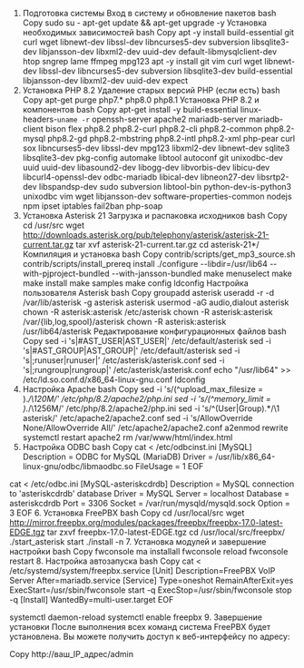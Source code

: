 1. Подготовка системы
Вход в систему и обновление пакетов
bash
Copy
sudo su -
apt-get update && apt-get upgrade -y
Установка необходимых зависимостей
bash
Copy
apt -y install build-essential git curl wget libnewt-dev libssl-dev libncurses5-dev subversion libsqlite3-dev libjansson-dev libxml2-dev uuid-dev default-libmysqlclient-dev htop sngrep lame ffmpeg mpg123
apt -y install git vim curl wget libnewt-dev libssl-dev libncurses5-dev subversion libsqlite3-dev build-essential libjansson-dev libxml2-dev uuid-dev expect
2. Установка PHP 8.2
Удаление старых версий PHP (если есть)
bash
Copy
apt-get purge php7.* php8.0 php8.1
Установка PHP 8.2 и компонентов
bash
Copy
apt-get install -y build-essential linux-headers-`uname -r` openssh-server apache2 mariadb-server mariadb-client bison flex php8.2 php8.2-curl php8.2-cli php8.2-common php8.2-mysql php8.2-gd php8.2-mbstring php8.2-intl php8.2-xml php-pear curl sox libncurses5-dev libssl-dev mpg123 libxml2-dev libnewt-dev sqlite3 libsqlite3-dev pkg-config automake libtool autoconf git unixodbc-dev uuid uuid-dev libasound2-dev libogg-dev libvorbis-dev libicu-dev libcurl4-openssl-dev odbc-mariadb libical-dev libneon27-dev libsrtp2-dev libspandsp-dev sudo subversion libtool-bin python-dev-is-python3 unixodbc vim wget libjansson-dev software-properties-common nodejs npm ipset iptables fail2ban php-soap
3. Установка Asterisk 21
Загрузка и распаковка исходников
bash
Copy
cd /usr/src
wget http://downloads.asterisk.org/pub/telephony/asterisk/asterisk-21-current.tar.gz
tar xvf asterisk-21-current.tar.gz
cd asterisk-21*/
Компиляция и установка
bash
Copy
contrib/scripts/get_mp3_source.sh
contrib/scripts/install_prereq install
./configure --libdir=/usr/lib64 --with-pjproject-bundled --with-jansson-bundled
make menuselect
make
make install
make samples
make config
ldconfig
Настройка пользователя Asterisk
bash
Copy
groupadd asterisk
useradd -r -d /var/lib/asterisk -g asterisk asterisk
usermod -aG audio,dialout asterisk
chown -R asterisk:asterisk /etc/asterisk
chown -R asterisk:asterisk /var/{lib,log,spool}/asterisk
chown -R asterisk:asterisk /usr/lib64/asterisk
Редактирование конфигурационных файлов
bash
Copy
sed -i 's|#AST_USER|AST_USER|' /etc/default/asterisk
sed -i 's|#AST_GROUP|AST_GROUP|' /etc/default/asterisk
sed -i 's|;runuser|runuser|' /etc/asterisk/asterisk.conf
sed -i 's|;rungroup|rungroup|' /etc/asterisk/asterisk.conf
echo "/usr/lib64" >> /etc/ld.so.conf.d/x86_64-linux-gnu.conf
ldconfig
4. Настройка Apache
bash
Copy
sed -i 's/\(^upload_max_filesize = \).*/\120M/' /etc/php/8.2/apache2/php.ini
sed -i 's/\(^memory_limit = \).*/\1256M/' /etc/php/8.2/apache2/php.ini
sed -i 's/^\(User\|Group\).*/\1 asterisk/' /etc/apache2/apache2.conf
sed -i 's/AllowOverride None/AllowOverride All/' /etc/apache2/apache2.conf
a2enmod rewrite
systemctl restart apache2
rm /var/www/html/index.html
5. Настройка ODBC
bash
Copy
cat <<EOF > /etc/odbcinst.ini
[MySQL]
Description = ODBC for MySQL (MariaDB)
Driver = /usr/lib/x86_64-linux-gnu/odbc/libmaodbc.so
FileUsage = 1
EOF

cat <<EOF > /etc/odbc.ini
[MySQL-asteriskcdrdb]
Description = MySQL connection to 'asteriskcdrdb' database
Driver = MySQL
Server = localhost
Database = asteriskcdrdb
Port = 3306
Socket = /var/run/mysqld/mysqld.sock
Option = 3
EOF
6. Установка FreePBX
bash
Copy
cd /usr/local/src
wget http://mirror.freepbx.org/modules/packages/freepbx/freepbx-17.0-latest-EDGE.tgz
tar zxvf freepbx-17.0-latest-EDGE.tgz
cd /usr/local/src/freepbx/
./start_asterisk start
./install -n
7. Установка модулей и завершение настройки
bash
Copy
fwconsole ma installall
fwconsole reload
fwconsole restart
8. Настройка автозапуска
bash
Copy
cat <<EOF > /etc/systemd/system/freepbx.service
[Unit]
Description=FreePBX VoIP Server
After=mariadb.service
[Service]
Type=oneshot
RemainAfterExit=yes
ExecStart=/usr/sbin/fwconsole start -q
ExecStop=/usr/sbin/fwconsole stop -q
[Install]
WantedBy=multi-user.target
EOF

systemctl daemon-reload
systemctl enable freepbx
9. Завершение установки
После выполнения всех команд система FreePBX будет установлена. Вы можете получить доступ к веб-интерфейсу по адресу:

Copy
http://ваш_IP_адрес/admin
